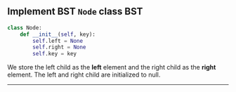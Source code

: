 <!--{type:code steps}-->
<!--{title:Implement BST `Node` class BST}-->
## Implement BST `Node` class BST
```Python
class Node:
    def __init__(self, key):
        self.left = None
        self.right = None
        self.key = key
```

 We store the left child as the **left** element and the right child as the **right** element. The left and right child are initialized to null.

-----------------------------------------------------------------------------------------------------

[for speaker]: <> (In order to implement a BST in Python, we just need to adjust our previous `Node` class.Since we know that BST nodes only have two children max, we no longer need a list to store the children.)